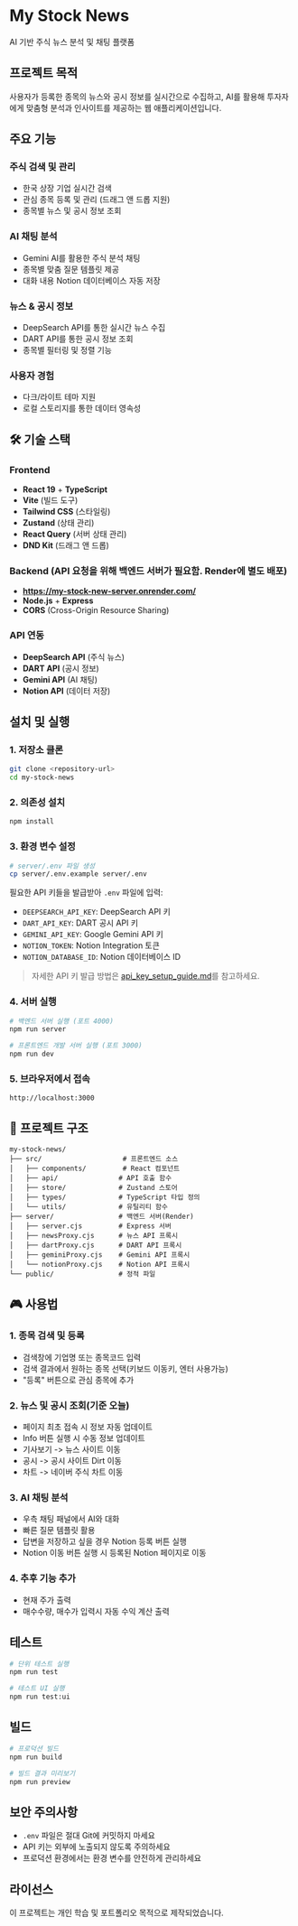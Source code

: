 # My Stock News

AI 기반 주식 뉴스 분석 및 채팅 플랫폼

## 프로젝트 목적

사용자가 등록한 종목의 뉴스와 공시 정보를 실시간으로 수집하고, AI를 활용해 투자자에게 맞춤형 분석과 인사이트를 제공하는 웹 애플리케이션입니다.

## 주요 기능

### 주식 검색 및 관리

- 한국 상장 기업 실시간 검색
- 관심 종목 등록 및 관리 (드래그 앤 드롭 지원)
- 종목별 뉴스 및 공시 정보 조회

### AI 채팅 분석

- Gemini AI를 활용한 주식 분석 채팅
- 종목별 맞춤 질문 템플릿 제공
- 대화 내용 Notion 데이터베이스 자동 저장

### 뉴스 & 공시 정보

- DeepSearch API를 통한 실시간 뉴스 수집
- DART API를 통한 공시 정보 조회
- 종목별 필터링 및 정렬 기능

### 사용자 경험

- 다크/라이트 테마 지원
- 로컬 스토리지를 통한 데이터 영속성

## 🛠 기술 스택

### Frontend

- **React 19** + **TypeScript**
- **Vite** (빌드 도구)
- **Tailwind CSS** (스타일링)
- **Zustand** (상태 관리)
- **React Query** (서버 상태 관리)
- **DND Kit** (드래그 앤 드롭)

### Backend (API 요청을 위해 백엔드 서버가 필요함. Render에 별도 배포)

- **https://my-stock-new-server.onrender.com/**
- **Node.js** + **Express**
- **CORS** (Cross-Origin Resource Sharing)

### API 연동

- **DeepSearch API** (주식 뉴스)
- **DART API** (공시 정보)
- **Gemini API** (AI 채팅)
- **Notion API** (데이터 저장)

## 설치 및 실행

### 1. 저장소 클론

```bash
git clone <repository-url>
cd my-stock-news
```

### 2. 의존성 설치

```bash
npm install
```

### 3. 환경 변수 설정

```bash
# server/.env 파일 생성
cp server/.env.example server/.env
```

필요한 API 키들을 발급받아 `.env` 파일에 입력:

- `DEEPSEARCH_API_KEY`: DeepSearch API 키
- `DART_API_KEY`: DART 공시 API 키
- `GEMINI_API_KEY`: Google Gemini API 키
- `NOTION_TOKEN`: Notion Integration 토큰
- `NOTION_DATABASE_ID`: Notion 데이터베이스 ID

> 자세한 API 키 발급 방법은 [api_key_setup_guide.md](api_key_setup_guide.md)를 참고하세요.

### 4. 서버 실행

```bash
# 백엔드 서버 실행 (포트 4000)
npm run server

# 프론트엔드 개발 서버 실행 (포트 3000)
npm run dev
```

### 5. 브라우저에서 접속

```
http://localhost:3000
```

## 📁 프로젝트 구조

```
my-stock-news/
├── src/                    # 프론트엔드 소스
│   ├── components/         # React 컴포넌트
│   ├── api/               # API 호출 함수
│   ├── store/             # Zustand 스토어
│   ├── types/             # TypeScript 타입 정의
│   └── utils/             # 유틸리티 함수
├── server/                # 백엔드 서버(Render)
│   ├── server.cjs         # Express 서버
│   ├── newsProxy.cjs      # 뉴스 API 프록시
│   ├── dartProxy.cjs      # DART API 프록시
│   ├── geminiProxy.cjs    # Gemini API 프록시
│   └── notionProxy.cjs    # Notion API 프록시
└── public/                # 정적 파일
```

## 🎮 사용법

### 1. 종목 검색 및 등록

- 검색창에 기업명 또는 종목코드 입력
- 검색 결과에서 원하는 종목 선택(키보드 이동키, 엔터 사용가능)
- "등록" 버튼으로 관심 종목에 추가

### 2. 뉴스 및 공시 조회(기준 오늘)

- 페이지 최초 접속 시 정보 자동 업데이트
- Info 버튼 실행 시 수동 정보 업데이트
- 기사보기 -> 뉴스 사이트 이동
- 공시 -> 공시 사이트 Dirt 이동
- 차트 -> 네이버 주식 차트 이동

### 3. AI 채팅 분석

- 우측 채팅 패널에서 AI와 대화
- 빠른 질문 템플릿 활용
- 답변을 저장하고 싶을 경우 Notion 등록 버튼 실행
- Notion 이동 버튼 실행 시 등록된 Notion 페이지로 이동

### 4. 추후 기능 추가

- 현재 주가 출력
- 매수수량, 매수가 입력시 자동 수익 계산 출력

## 테스트

```bash
# 단위 테스트 실행
npm run test

# 테스트 UI 실행
npm run test:ui
```

## 빌드

```bash
# 프로덕션 빌드
npm run build

# 빌드 결과 미리보기
npm run preview
```

## 보안 주의사항

- `.env` 파일은 절대 Git에 커밋하지 마세요
- API 키는 외부에 노출되지 않도록 주의하세요
- 프로덕션 환경에서는 환경 변수를 안전하게 관리하세요

## 라이선스

이 프로젝트는 개인 학습 및 포트폴리오 목적으로 제작되었습니다.
